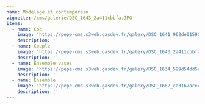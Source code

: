 ```yaml
---
name: Modelage et contemporain
vignette: /cms/galerie/DSC_1643_2a411cbbfa.JPG
items:
  - name: Coq
    image: 'https://pepe-cms.s3web.gasdev.fr/galery/DSC_1641_962de01590.JPG'
    description: ''
  - name: Couple
    image: 'https://pepe-cms.s3web.gasdev.fr/galery/DSC_1643_2a411cbbfa.JPG'
    description: ''
  - name: Ensemble vases
    image: 'https://pepe-cms.s3web.gasdev.fr/galery/DSC_1634_599d54dd5c.JPG'
    description: ''
  - name: Ensemble
    image: 'https://pepe-cms.s3web.gasdev.fr/galery/DSC_1662_ca3167acec.JPG'
    description: ''
---
```



